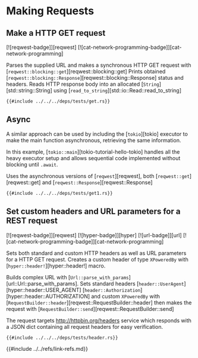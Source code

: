 # Making Requests

## Make a HTTP GET request

[![reqwest-badge]][reqwest] [![cat-network-programming-badge]][cat-network-programming]

Parses the supplied URL and makes a synchronous HTTP GET request with [`reqwest::blocking::get`][reqwest::blocking::get] Prints obtained [`reqwest::blocking::Response`][reqwest::blocking::Response] status and headers. Reads HTTP response body into an allocated [`String`][std::string::String] using [`read_to_string`][std::io::Read::read_to_string]

```rust,editable,no_run
{{#include ../../../deps/tests/get.rs}}
```

## Async

A similar approach can be used by including the [`tokio`][tokio] executor to make the main function asynchronous, retrieving the same information.

In this example, [`tokio::main`][tokio-tutorial-hello-tokio] handles all the heavy executor setup and allows sequential code implemented without blocking until `.await`.

Uses the asynchronous versions of [`reqwest`][reqwest], both [`reqwest::get`][reqwest::get] and
[`reqwest::Response`][reqwest::Response]

```rust,no_run
{{#include ../../../deps/tests/get1.rs}}
```

## Set custom headers and URL parameters for a REST request

[![reqwest-badge]][reqwest] [![hyper-badge]][hyper] [![url-badge]][url] [![cat-network-programming-badge]][cat-network-programming]

Sets both standard and custom HTTP headers as well as URL parameters for a HTTP GET request. Creates a custom header of type `XPoweredBy` with [`hyper::header!`][hyper::header!] macro.

Builds complex URL with [`Url::parse_with_params`][url::Url::parse_with_params]. Sets standard headers
[`header::UserAgent`][hyper::header::USER_AGENT] [`header::Authorization`][hyper::header::AUTHORIZATION] and custom `XPoweredBy` with [`RequestBuilder::header`][reqwest::RequestBuilder::header] then makes the request with
[`RequestBuilder::send`][reqwest::RequestBuilder::send]

The request targets <http://httpbin.org/headers> service which responds with a JSON dict containing all request headers for easy verification.

```rust,editable,no_run
{{#include ../../../deps/tests/header.rs}}
```

{{#include ../../refs/link-refs.md}}
